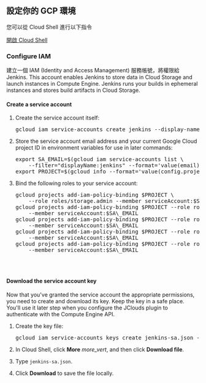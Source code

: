 設定你的 GCP 環境
---------------------------

您可以從 Cloud Shell 進行以下指令

[開啟 Cloud Shell](https://console.cloud.google.com/?cloudshell=true)

### Configure IAM

建立一個 IAM (Identity and Access Management) 服務帳號，將權限給 Jenkins. This account enables Jenkins to store data in Cloud Storage and launch instances in Compute Engine. Jenkins runs your builds in ephemeral instances and stores build artifacts in Cloud Storage.

#### Create a service account

1.  Create the service account itself:
    
    <pre>gcloud iam service-accounts create jenkins --display-name jenkins</pre>
    
2.  Store the service account email address and your current Google Cloud project ID in environment variables for use in later commands:
    
    <pre>export SA_EMAIL=$(gcloud iam service-accounts list \
        --filter="displayName:jenkins" --format='value(email)')
    export PROJECT=$(gcloud info --format='value(config.project)')</pre>
    
3.  Bind the following roles to your service account:
    
    <pre>
    gcloud projects add-iam-policy-binding $PROJECT \
        --role roles/storage.admin --member serviceAccount:$SA\_EMAIL
    gcloud projects add-iam-policy-binding $PROJECT --role roles/compute.instanceAdmin.v1 \
        --member serviceAccount:$SA\_EMAIL
    gcloud projects add-iam-policy-binding $PROJECT --role roles/compute.networkAdmin \
        --member serviceAccount:$SA\_EMAIL
    gcloud projects add-iam-policy-binding $PROJECT --role roles/compute.securityAdmin \
        --member serviceAccount:$SA\_EMAIL
    gcloud projects add-iam-policy-binding $PROJECT --role roles/iam.serviceAccountActor \
        --member serviceAccount:$SA\_EMAIL
    <pre>

#### Download the service account key

Now that you've granted the service account the appropriate permissions, you need to create and download its key. Keep the key in a safe place. You'll use it later step when you configure the JClouds plugin to authenticate with the Compute Engine API.

1.  Create the key file:
    
    <pre>gcloud iam service-accounts keys create jenkins-sa.json --iam-account $SA_EMAIL</pre>
    
2.  In Cloud Shell, click **More** _more\_vert_, and then click **Download file**.
    
3.  Type `jenkins-sa.json`.
    
4.  Click **Download** to save the file locally.
    
